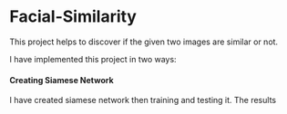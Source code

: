 # Facial-Similarity
This project helps to discover if the given two images are similar or not.

I have implemented this project in two ways:

#### Creating Siamese Network
I have created siamese network then training and testing it.
The results
